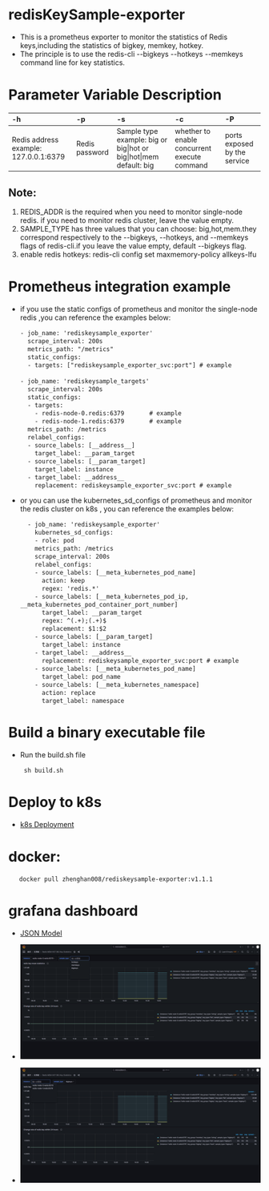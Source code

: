 # redisKeySample-exporter
  - This is a prometheus exporter to monitor the statistics of Redis keys,including the statistics of bigkey, memkey, hotkey.
  - The principle is to use the redis-cli --bigkeys --hotkeys --memkeys command line for key statistics.
# Parameter Variable Description
| -h | -p | -s                                                                  | -c  | -P|
|:---- | :----|:--------------------------------------------------------------------|:----|:----|
| Redis address example: 127.0.0.1:6379  | Redis password   | Sample type example: big or big\|hot or big\|hot\|mem  default: big |whether to enable concurrent execute command|ports exposed by the service|
## Note:
1. REDIS_ADDR is the required when you need to monitor single-node redis. if you need to monitor redis cluster, leave the value empty.
2. SAMPLE_TYPE has three values that you can choose: big,hot,mem.they correspond respectively to the --bigkeys, --hotkeys, and --memkeys flags of redis-cli.if you leave the value empty, default --bigkeys flag.
3. enable redis hotkeys: redis-cli config set maxmemory-policy allkeys-lfu
# Prometheus integration example
- if you use the static configs of prometheus and monitor the single-node redis ,you can reference the examples below:

      - job_name: 'rediskeysample_exporter'
        scrape_interval: 200s
        metrics_path: "/metrics"
        static_configs:
        - targets: ["rediskeysample_exporter_svc:port"] # example
      
      - job_name: 'rediskeysample_targets'
        scrape_interval: 200s
        static_configs:
        - targets:
          - redis-node-0.redis:6379       # example
          - redis-node-1.redis:6379       # example
        metrics_path: /metrics
        relabel_configs:
        - source_labels: [__address__]
          target_label: __param_target
        - source_labels: [__param_target]
          target_label: instance
        - target_label: __address__
          replacement: rediskeysample_exporter_svc:port # example



- or you can use the kubernetes_sd_configs of prometheus and monitor the redis cluster on k8s , you can reference the examples below:

        - job_name: 'rediskeysample_exporter'
          kubernetes_sd_configs:
          - role: pod
          metrics_path: /metrics
          scrape_interval: 200s
          relabel_configs:
          - source_labels: [__meta_kubernetes_pod_name]
            action: keep
            regex: 'redis.*'
          - source_labels: [__meta_kubernetes_pod_ip, __meta_kubernetes_pod_container_port_number]
            target_label: __param_target
            regex: ^(.+);(.+)$
            replacement: $1:$2
          - source_labels: [__param_target]
            target_label: instance
          - target_label: __address__
            replacement: rediskeysample_exporter_svc:port # example
          - source_labels: [__meta_kubernetes_pod_name]
            target_label: pod_name
          - source_labels: [__meta_kubernetes_namespace]
            action: replace
            target_label: namespace


# Build a binary executable file
-  Run the build.sh file

        sh build.sh

# Deploy to k8s
- [k8s Deployment](redisKeySample-exporter.yaml)

# docker:
       docker pull zhenghan008/rediskeysample-exporter:v1.1.1

# grafana dashboard
- [JSON Model](./Redis-Key-Statistics-grafana-dashboard.json)


- ![grafana dashboard example](./redis-key1.png)

- ![grafana dashboard example](./redis-key2.png)